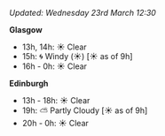 *Updated: Wednesday 23rd March 12:30*

**Glasgow**

* 13h, 14h: :sunny: Clear
* 15h: :cyclone: Windy (:sunny:) [:sunny: as of 9h]
* 16h - 0h: :sunny: Clear

**Edinburgh**

* 13h - 18h: :sunny: Clear
* 19h: :partly_sunny: Partly Cloudy [:sunny: as of 9h]
* 20h - 0h: :sunny: Clear
